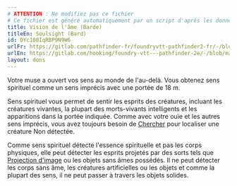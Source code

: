 ```yaml
---
# ATTENTION : Ne modifiez pas ce fichier
# Ce fichier est généré automatiquement par un script d'après les données du module Foundry VTT officiel et de sa traduction
title: Vision de l'âme (Barde)
titleEn: Soulsight (Bard)
id: DYc108IqRBP9N9W6
urlFr: https://gitlab.com/pathfinder-fr/foundryvtt-pathfinder2-fr/-/blob/master/data/feats/DYc108IqRBP9N9W6.htm
urlEn: https://gitlab.com/hooking/foundry-vtt---pathfinder-2e/-/blob/master/packs/data/feats.db/soulsight-bard.json
layout: dons
---
```

Votre muse a ouvert vos sens au monde de l'au-delà. Vous obtenez sens spirituel comme un sens imprécis avec une portée de 18 m.

Sens spirituel vous permet de sentir les esprits des créatures, incluant les créatures vivantes, la plupart des morts-vivants intelligents et les apparitions dans la portée indiquée. Comme avec votre ouïe et les autres sens imprécis, vous avez toujours besoin de [Chercher](../actions/chercher.html) pour localiser une créature Non détectée.

Comme sens spirituel détecte l'essence spirituelle et pas les corps physiques, elle peut détecter les esprits projetés par des sorts tels que [Projection d'image](../sorts/projection-d-image.html) ou les objets sans âmes possédés. Il ne peut détecter les corps sans âme, les créatures artificielles ou les objets et comme la plupart des sens, il ne peut passer à travers les objets solides.
